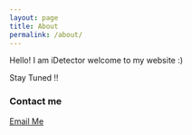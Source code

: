 ```yaml
---
layout: page
title: About
permalink: /about/
---
```


Hello! I am iDetector welcome to my website :) 

Stay Tuned !! 

### Contact me

[Email Me](mailto:iDetectorphd20@domain.com)
